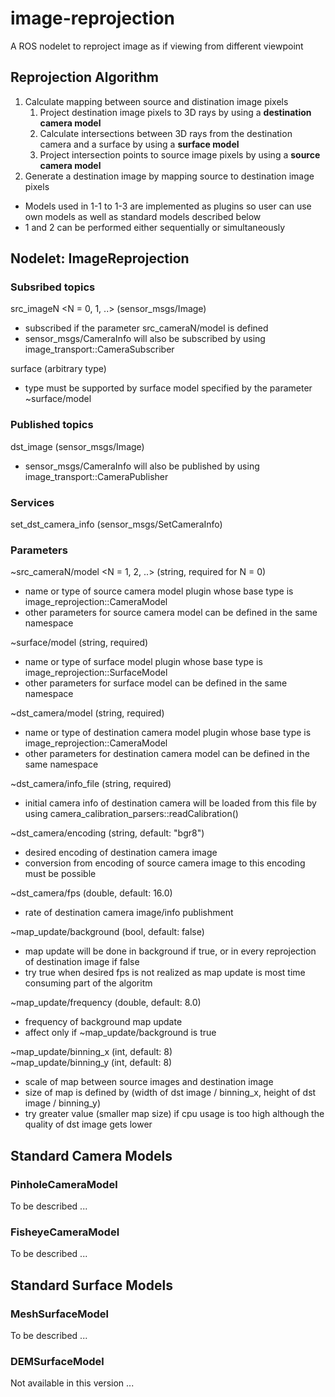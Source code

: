 # image-reprojection
A ROS nodelet to reproject image as if viewing from different viewpoint

## Reprojection Algorithm
1. Calculate mapping between source and distination image pixels
    1. Project destination image pixels to 3D rays by using a **destination camera model**
    1. Calculate intersections between 3D rays from the destination camera and a surface by using a **surface model**
    1. Project intersection points to source image pixels by using a **source camera model**
1. Generate a destination image by mapping source to destination image pixels

* Models used in 1-1 to 1-3 are implemented as plugins so user can use own models as well as standard models described below
* 1 and 2 can be performed either sequentially or simultaneously

## Nodelet: ImageReprojection

### Subsribed topics
src_imageN <N = 0, 1, ..> (sensor_msgs/Image)
* subscribed if the parameter src_cameraN/model is defined
* sensor_msgs/CameraInfo will also be subscribed by using image_transport::CameraSubscriber

surface (arbitrary type)
* type must be supported by surface model specified by the parameter ~surface/model

### Published topics
dst_image (sensor_msgs/Image)
* sensor_msgs/CameraInfo will also be published by using image_transport::CameraPublisher

### Services
set_dst_camera_info (sensor_msgs/SetCameraInfo)

### Parameters
~src_cameraN/model <N = 1, 2, ..> (string, required for N = 0)
* name or type of source camera model plugin whose base type is image_reprojection::CameraModel
* other parameters for source camera model can be defined in the same namespace

~surface/model (string, required)
* name or type of surface model plugin whose base type is image_reprojection::SurfaceModel
* other parameters for surface model can be defined in the same namespace

~dst_camera/model (string, required)
* name or type of destination camera model plugin whose base type is image_reprojection::CameraModel
* other parameters for destination camera model can be defined in the same namespace

~dst_camera/info_file (string, required)
* initial camera info of destination camera will be loaded from this file by using camera_calibration_parsers::readCalibration()

~dst_camera/encoding (string, default: "bgr8")
* desired encoding of destination camera image
* conversion from encoding of source camera image to this encoding must be possible

~dst_camera/fps (double, default: 16.0)
* rate of destination camera image/info publishment

~map_update/background (bool, default: false)
* map update will be done in background if true, or in every reprojection of destination image if false
* try true when desired fps is not realized as map update is most time consuming part of the algoritm

~map_update/frequency (double, default: 8.0)
* frequency of background map update
* affect only if ~map_update/background is true

~map_update/binning_x (int, default: 8)\
~map_update/binning_y (int, default: 8)
* scale of map between source images and destination image
* size of map is defined by (width of dst image / binning_x, height of dst image / binning_y)
* try greater value (smaller map size) if cpu usage is too high although the quality of dst image gets lower

## Standard Camera Models

### PinholeCameraModel
To be described ...

### FisheyeCameraModel
To be described ...

## Standard Surface Models

### MeshSurfaceModel
To be described ...

### DEMSurfaceModel
Not available in this version ...
